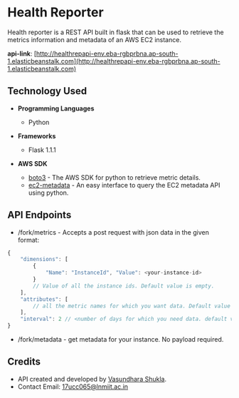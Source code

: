 # Health Reporter

Health reporter is a REST API  built in flask that can be used to retrieve the metrics information and metadata of an AWS EC2 instance.

**api-link**: [http://healthrepapi-env.eba-rgbprbna.ap-south-1.elasticbeanstalk.com](http://healthrepapi-env.eba-rgbprbna.ap-south-1.elasticbeanstalk.com)

## Technology Used
- **Programming Languages**
	- Python
	
- **Frameworks**
	- Flask 1.1.1
	
- **AWS SDK**
	- [boto3](https://boto3.amazonaws.com/v1/documentation/api/latest/index.html "boto3") - The AWS SDK for python to retrieve metric details.
	- [ec2-metadata](https://github.com/adamchainz/ec2-metadata "ec2-metadata") -  An easy interface to query the EC2 metadata API using python.

## API Endpoints

- /fork/metrics - Accepts a post request with json data in the given format:
```javascript
{
    "dimensions": [
        {
            "Name": "InstanceId", "Value": <your-instance-id>
        }
        // Value of all the instance ids. Default value is empty.
    ],
    "attributes": [
        // all the metric names for which you want data. Default value is empty
    ],
    "interval": 2 // <number of days for which you need data. default value is 2.>
}
```
- /fork/metadata - get metadata for your instance. No payload required.

## Credits
- API created and developed by [Vasundhara Shukla](https://github.com/Vasundharashukla/ "Vasundhara Shukla").
- Contact Email: [17ucc065@lnmiit.ac.in](mailto:17ucc065@lnmiit.ac.in "17ucc065@lnmiit.ac.in")
